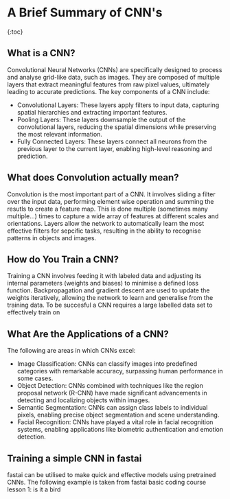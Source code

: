 # A Brief Summary of CNN's
{:toc}
## What is a CNN?
Convolutional Neural Networks (CNNs) are specifically designed to process and analyse grid-like data, such as images. They are composed of multiple layers that extract meaningful features from raw pixel values, ultimately leading to accurate predictions. The key components of a CNN include:
- Convolutional Layers: These layers apply filters to input data, capturing spatial hierarchies and extracting important features.
- Pooling Layers: These layers downsample the output of the convolutional layers, reducing the spatial dimensions while preserving the most relevant information.
- Fully Connected Layers: These layers connect all neurons from the previous layer to the current layer, enabling high-level reasoning and prediction.

## What does Convolution actually mean?
Convolution is the most important part of a CNN. It involves sliding a filter over the input data, performing element wise operation and summing the resutls to create a feature map. This is done multiple (sometimes many multiple...) times to capture a wide array of features at different scales and orientations. Layers allow the network to automatically learn the most effective filters for sepcific tasks, resulting in the ability to recognise patterns in objects and images.

## How do You Train a CNN?
Training a CNN involves feeding it with labeled data and adjusting its internal parameters (weights and biases) to minimise a defined loss function. Backpropagation and gradient descent are used to update the weights iteratively, allowing the network to learn and generalise from the training data. To be succesful a CNN requires a large labelled data set to effectively train on

## What Are the Applications of a CNN?
The following are areas in which CNNs excel:
- Image Classification: CNNs can classify images into predefined categories with remarkable accuracy, surpassing human performance in some cases.
- Object Detection: CNNs combined with techniques like the region proposal network (R-CNN) have made significant advancements in detecting and localizing objects within images.
- Semantic Segmentation: CNNs can assign class labels to individual pixels, enabling precise object segmentation and scene understanding.
- Facial Recognition: CNNs have played a vital role in facial recognition systems, enabling applications like biometric authentication and emotion detection.

## Training a simple CNN in fastai
fastai can be utilised to make quick and effective models using pretrained CNNs. The following example is taken from fastai basic coding course lesson 1: is it a bird

```


```
